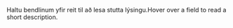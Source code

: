 <span data-ttu-id="551e5-101">Haltu bendlinum yfir reit til að lesa stutta lýsingu.</span><span class="sxs-lookup"><span data-stu-id="551e5-101">Hover over a field to read a short description.</span></span>
